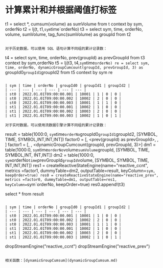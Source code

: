 # 计算累计和并根据阈值打标签
t1 = select *, cumsum(volume) as sumVolume from t context by sym, orderNo
t2 = lj(t, t1,`sym`time`orderNo)
t3 = select sym, time, orderNo, volume, sumVolume, tag_func(sumVolume) as groupId from t2
```

对于历史数据，可以使用 SQL 语句计算不同组的累计记录数：

```
t4 = select sym, time, orderNo, prev(groupId) as prevGroupId from t3 context by sym,orderNo
t5 = lj(t3, t4,`sym`time`orderNo)
re = select sym, time, orderNo, dynamicGroupCumcount(groupId, prevGroupId, 3) as `groupId0`groupId1`groupId2 from t5 context by sym
re
```

| sym | time | orderNo | groupId0 | groupId1 | groupId2 |
| --- | --- | --- | --- | --- | --- |
| st0 | 2022.01.01T09:00:00.001 | 10001 | 1 | 0 | 0 |
| st0 | 2022.01.01T09:00:00.002 | 10002 | 2 | 0 | 0 |
| st0 | 2022.01.01T09:00:00.003 | 10001 | 1 | 1 | 0 |
| st1 | 2022.01.01T09:00:00.001 | 10002 | 1 | 0 | 0 |
| st1 | 2022.01.01T09:00:00.002 | 10003 | 2 | 0 | 0 |
| st1 | 2022.01.01T09:00:00.003 | 10002 | 1 | 0 | 1 |

对于实时数据，可以使用流数据引擎计算不同组的累计记录数：

```
result = table(1000:0, `sym`time`orderNo`groupId0`groupId1`groupId2, [SYMBOL, TIME, SYMBOL,INT,INT,INT])
factor0 = [<time>,  <prev(groupId) as prevGroupId>, <groupId>, <volume>]
factor1 = [<time>, <orderNo>, <dynamicGroupCumcount(groupId, prevGroupId, 3)>]
dm1 = table(1000:0, `sym`time`orderNo`volume`sumVolume`groupId, [SYMBOL, TIME, SYMBOL,INT, INT,INT])
dm2 = table(1000:0, `sym`orderNo`time`prevGroupId`groupId`volume, [SYMBOL, SYMBOL, TIME, INT,INT,INT])
res1 = createReactiveStateEngine(name="reactive_ccnt", metrics =factor1, dummyTable=dm2, outputTable=result, keyColumn=`sym, keepOrder=true)
res0 = createReactiveStateEngine(name="reactive_prev", metrics =factor0, dummyTable=dm1, outputTable=res1, keyColumn=`sym`orderNo, keepOrder=true)
res0.append!(t3)

select * from result
```

| sym | time | orderNo | groupId0 | groupId1 | groupId2 |
| --- | --- | --- | --- | --- | --- |
| st0 | 2022.01.01T09:00:00.001 | 10001 | 1 | 0 | 0 |
| st0 | 2022.01.01T09:00:00.002 | 10002 | 2 | 0 | 0 |
| st0 | 2022.01.01T09:00:00.003 | 10001 | 1 | 1 | 0 |
| st1 | 2022.01.01T09:00:00.001 | 10002 | 1 | 0 | 0 |
| st1 | 2022.01.01T09:00:00.002 | 10003 | 2 | 0 | 0 |
| st1 | 2022.01.01T09:00:00.003 | 10002 | 1 | 0 | 1 |

```
dropStreamEngine("reactive_ccnt")
dropStreamEngine("reactive_prev")
```

相关函数：[dynamicGroupCumsum](dynamicGroupCumsum.md)

